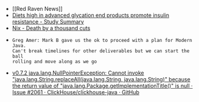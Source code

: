 - [[Red Raven News]]
- [Diets high in advanced glycation end products promote insulin resistance  - Study Summary](https://examine.com/research-feed/study/9kjAb0/)
- [Nix - Death by a thousand cuts](https://www.dgt.is/blog/2025-01-10-nix-death-by-a-thousand-cuts/)
- ```
  Greg Amer: Mark B gave us the ok to proceed with a plan for Modern Java.
  Can't break timelines for other deliverables but we can start the ball
  rolling and move along as we go
  
  ```
- [v0.7.2 java.lang.NullPointerException: Cannot invoke &quot;java.lang.String.replaceAll(java.lang.String, java.lang.String)&quot; because the return value of &quot;java.lang.Package.getImplementationTitle()&quot; is null · Issue #2061 · ClickHouse/clickhouse-java · GitHub](https://github.com/ClickHouse/clickhouse-java/issues/2061)
